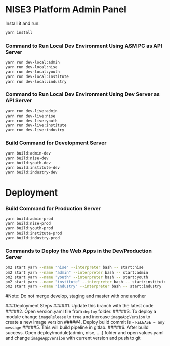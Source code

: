 # NISE3 Platform Admin Panel 


Install it and run:

```sh
yarn install
```

### Command to Run Local Dev Environment Using ASM PC as API Server
```sh
yarn run dev-local:admin
yarn run dev-local:nise
yarn run dev-local:youth
yarn run dev-local:institute
yarn run dev-local:industry
```
### Command to Run Local Dev Environment Using Dev Server as API Server
```sh
yarn run dev-live:admin
yarn run dev-live:nise
yarn run dev-live:youth
yarn run dev-live:institute
yarn run dev-live:industry
```

### Build Command for Development Server

```bash
yarn build:admin-dev
yarn build:nise-dev
yarn build:youth-dev
yarn build:institute-dev
yarn build:industry-dev
```
# Deployment 
### Build Command for Production Server

```bash
yarn build:admin-prod
yarn build:nise-prod
yarn build:youth-prod
yarn build:institute-prod
yarn build:industry-prod
```
### Commands to Deploy the Web Apps in the Dev/Production Server
```bash
pm2 start yarn --name "nise" --interpreter bash -- start:nise
pm2 start yarn --name "admin" --interpreter bash -- start:admin
pm2 start yarn --name "youth" --interpreter bash -- start:youth
pm2 start yarn --name "institute" --interpreter bash -- start:institute
pm2 start yarn --name "industry" --interpreter bash -- start:industry
```


#Note: Do not merge develop, staging and master with one another

###Deployment Steps
#####1. Update this branch with the latest code
#####2. Open version.yaml file from `deploy` folder.
#####3. To deploy a module change `imageRelease` to `true` and increase `imageAppVersion` to create a new image version
#####4. Deploy build commit is - `RELEASE = any message`
#####5. This will build pipeline in gitlab.
#####6. After build success. Open deploy/module(admin, nise, ....) folder and open values.yaml and change `imageAppVersion` with current version and push to git


